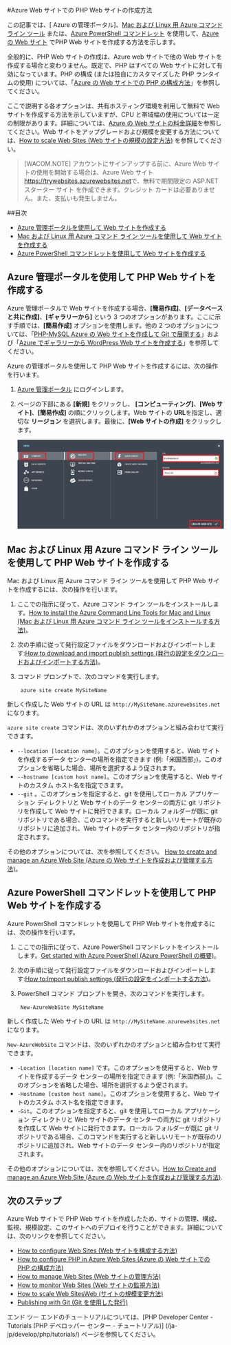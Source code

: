 ﻿<properties title="How to create a PHP website in Azure Websites" pageTitle="Azure Web サイトでの PHP Web サイトの作成方法" metaKeywords="PHP Azure Web Sites" description="Azure Websites で PHP Web サイトを作成する方法について説明します。" documentationCenter="PHP" services="Web Sites" editor="mollybos" manager="wpickett" authors="tomfitz" />

<tags ms.service="web-sites" ms.workload="web" ms.tgt_pltfrm="na" ms.devlang="PHP" ms.topic="article" ms.date="10/21/2014" ms.author="tomfitz" />

#Azure Web サイトでの PHP Web サイトの作成方法

この記事では、[ Azure の管理ポータル]、[Mac および Linux 用 Azure コマンド ライン ツール][xplat-tools] または、[Azure PowerShell コマンドレット][powershell-cmdlets] を使用して、[Azure の Web サイト][waws] でPHP Web サイトを作成する方法を示します。

全般的に、PHP Web サイトの作成は、Azure web サイトで他の Web サイトを作成する場合と変わりません。既定で、PHP はすべての Web サイトに対して有効になっています。PHP の構成 (または独自にカスタマイズした PHP ランタイムの使用) については、「[Azure の Web サイトでの PHP の構成方法][configure-php]」を参照してください。

ここで説明する各オプションは、共有ホスティング環境を利用して無料で Web サイトを作成する方法を示していますが、CPU と帯域幅の使用については一定の制限があります。詳細については、[Azure の Web サイトの料金詳細][websites-pricing]を参照してください。Web サイトをアップグレードおよび規模を変更する方法については、[How to scale Web Sites (Web サイトの規模の設定方法)][scale-websites] を参照してください。

> [WACOM.NOTE]
> アカウントにサインアップする前に、Azure Web サイトの使用を開始する場合は、Azure Web サイト <a href="https://trywebsites.azurewebsites.net/?language=php">https://trywebsites.azurewebsites.net</a>で、無料で期間限定の ASP.NET スターター サイト を作成できます。クレジット カードは必要ありません。また、支払いも発生しません。

##目次
* [Azure 管理ポータルを使用して Web サイトを作成する](#portal)
* [Mac および Linux 用 Azure コマンド ライン ツールを使用して Web サイトを作成する](#XplatTools)
* [Azure PowerShell コマンドレットを使用して Web サイトを作成する](#PowerShell)

<h2><a name="portal"></a>Azure 管理ポータルを使用して PHP Web サイトを作成する</h2>

Azure 管理ポータルで Web サイトを作成する場合、**[簡易作成]**、**[データベースと共に作成]**、**[ギャラリーから]** という 3 つのオプションがあります。ここに示す手順では、**[簡易作成]** オプションを使用します。他の 2 つのオプションについては、「[PHP-MySQL Azure の Web サイトを作成して Git で展開する][website-mysql-git]」および「[Azure でギャラリーから WordPress Web サイトを作成する][wordpress-gallery]」を参照してください。

Azure の管理ポータルを使用して PHP Web サイトを作成するには、次の操作を行います。

1. [Azure 管理ポータル] にログインします。
1. ページの下部にある **[新規]** をクリックし、 **[コンピューティング]**、**[Web サイト]**、**[簡易作成]** の順にクリックします。Web サイトの **URL**を指定し、適切な **リージョン** を選択します。最後に、**[Web サイトの作成]** をクリックします。

	![Web サイトの簡易作成を選択する](./media/web-sites-php-create-web-sites/select-quickcreate-website.png)

<h2><a name="XplatTools"></a>Mac および Linux 用 Azure コマンド ライン ツールを使用して PHP Web サイトを作成する</h2>

Mac および Linux 用 Azure コマンド ライン ツールを使用して PHP Web サイトを作成するには、次の操作を行います。

1. ここでの指示に従って、Azure コマンド ライン ツールをインストールします。[How to install the Azure Command Line Tools for Mac and Linux (Mac および Linux 用 Azure コマンド ライン ツールをインストールする方法)](/ja-jp/develop/php/how-to-guides/command-line-tools/#Download)。

1. 次の手順に従って発行設定ファイルをダウンロードおよびインポートします:[How to download and import publish settings (発行の設定をダウンロードおよびインポートする方法)](/ja-jp/develop/php/how-to-guides/command-line-tools/#Account)。

1. コマンド プロンプトで、次のコマンドを実行します。

		azure site create MySiteName

新しく作成した Web サイトの URL は `http://MySiteName.azurewebsites.net` になります。  
 
`azure site create` コマンドは、次のいずれかのオプションと組み合わせて実行できます。

* `--location [location name]`。このオプションを使用すると、Web サイトを作成するデータ センターの場所を指定できます (例:「米国西部」)。このオプションを省略した場合、場所を選択するよう促されます。
* `--hostname [custom host name]`。このオプションを使用すると、Web サイトのカスタム ホスト名を指定できます。
* `--git` 。このオプションを指定すると、git を使用してローカル アプリケーション ディレクトリと Web サイトのデータ センターの両方に git リポジトリを作成して Web サイトに発行できます。ローカル フォルダーが既に git リポジトリである場合、このコマンドを実行すると新しいリモートが既存のリポジトリに追加され、Web サイトのデータ センター内のリポジトリが指定されます。

その他のオプションについては、次を参照してください。 [How to create and manage an Azure Web Site (Azure の Web サイトを作成および管理する方法)](/ja-jp/develop/php/how-to-guides/command-line-tools/#WebSites)。

<h2><a name="PowerShell"></a>Azure PowerShell コマンドレットを使用して PHP Web サイトを作成する</h2>

Azure PowerShell コマンドレットを使用して PHP Web サイトを作成するには、次の操作を行います。

1. ここでの指示に従って、Azure PowerShell コマンドレットをインストールします。[Get started with Azure PowerShell (Azure PowerShell の概要)](/ja-jp/develop/php/how-to-guides/powershell-cmdlets/#GetStarted)。

1. 次の手順に従って発行設定ファイルをダウンロードおよびインポートします:[How to:Import publish settings (発行の設定をインポートする方法)](/ja-jp/develop/php/how-to-guides/powershell-cmdlets/#ImportPubSettings)。

1. PowerShell コマンド プロンプトを開き、次のコマンドを実行します。

		New-AzureWebSite MySiteName

新しく作成した Web サイトの URL は `http://MySiteName.azurewebsites.net` になります。  
 
`New-AzureWebSite` コマンドは、次のいずれかのオプションと組み合わせて実行できます。

* `-Location [location name]` です。このオプションを使用すると、Web サイトを作成するデータ センターの場所を指定できます (例:「米国西部」)。このオプションを省略した場合、場所を選択するよう促されます。
* `-Hostname [custom host name]`。このオプションを使用すると、Web サイトのカスタム ホスト名を指定できます。
* `-Git`。このオプションを指定すると、git を使用してローカル アプリケーション ディレクトリと Web サイトのデータ センターの両方に git リポジトリを作成して Web サイトに発行できます。ローカル フォルダーが既に git リポジトリである場合、このコマンドを実行すると新しいリモートが既存のリポジトリに追加され、Web サイトのデータ センター内のリポジトリが指定されます。

その他のオプションについては、次を参照してください。[How to:Create and manage an Azure Web Site (Azure の Web サイトを作成および管理する方法)](/ja-jp/develop/php/how-to-guides/powershell-cmdlets/#WebSite).

<h2><a name="NextSteps"></a>次のステップ</h2>

Azure Web サイトで PHP Web サイトを作成したため、サイトの管理、構成、監視、規模設定、このサイトへのデプロイを行うことができます。詳細については、次のリンクを参照してください。

* [How to configure Web Sites (Web サイトを構成する方法)](/ja-jp/manage/services/web-sites/how-to-configure-websites/)
* [How to configure PHP in Azure Web Sites (Azure の Web サイトでの PHP の構成方法)][configure-php]
* [How to manage Web Sites (Web サイトの管理方法)](/ja-jp/manage/services/web-sites/how-to-manage-websites/)
* [How to monitor Web Sites (Web サイトの監視方法)](/ja-jp/manage/services/web-sites/how-to-monitor-websites/)
* [How to scale Web SitesWeb (サイトの規模変更方法)](/ja-jp/manage/services/web-sites/how-to-scale-websites/)
* [Publishing with Git (Git を使用した発行)](/ja-jp/develop/php/common-tasks/publishing-with-git/)

エンド ツー エンドのチュートリアルについては、[PHP Developer Center - Tutorials (PHP デベロッパー センター - チュートリアル)] (/ja-jp/develop/php/tutorials/) ページを参照してください。

[waws]: /ja-jp/manage/services/web-sites/
[Azure 管理ポータル]: http://manage.windowsazure.com/
[xplat-tools]: /ja-jp/develop/php/how-to-guides/command-line-tools/
[powershell-cmdlets]: /ja-jp/develop/php/how-to-guides/powershell-cmdlets/
[configure-php]: /ja-jp/develop/php/common-tasks/configure-php-web-site/
[website-mysql-git]: /ja-jp/develop/php/tutorials/website-w-mysql-and-git/
[wordpress-gallery]: /ja-jp/develop/php/tutorials/website-from-gallery/
[websites-pricing]: http://www.windowsazure.com/ja-jp/pricing/details/#header-1
[scale-websites]: /ja-jp/manage/services/web-sites/how-to-scale-websites/

<!--HONumber=35.2-->
